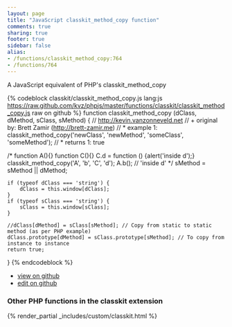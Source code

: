 ```yaml
---
layout: page
title: "JavaScript classkit_method_copy function"
comments: true
sharing: true
footer: true
sidebar: false
alias:
- /functions/classkit_method_copy:764
- /functions/764
---
```

<!-- Generated by Rakefile:build -->
A JavaScript equivalent of PHP's classkit_method_copy

{% codeblock classkit/classkit_method_copy.js lang:js https://raw.github.com/kvz/phpjs/master/functions/classkit/classkit_method_copy.js raw on github %}
function classkit_method_copy (dClass, dMethod, sClass, sMethod) {
    // http://kevin.vanzonneveld.net
    // +   original by: Brett Zamir (http://brett-zamir.me)
    // *     example 1: classkit_method_copy('newClass', 'newMethod', 'someClass', 'someMethod');
    // *     returns 1: true

/*
    function A(){}
    function C(){}
    C.d = function () {alert('inside d');}
    classkit_method_copy('A', 'b', 'C', 'd');
    A.b(); // 'inside d'
    */
    sMethod = sMethod || dMethod;

    if (typeof dClass === 'string') {
        dClass = this.window[dClass];
    }
    if (typeof sClass === 'string') {
        sClass = this.window[sClass];
    }

    //dClass[dMethod] = sClass[sMethod]; // Copy from static to static method (as per PHP example)
    dClass.prototype[dMethod] = sClass.prototype[sMethod]; // To copy from instance to instance
    return true;
}
{% endcodeblock %}

 - [view on github](https://github.com/kvz/phpjs/blob/master/functions/classkit/classkit_method_copy.js)
 - [edit on github](https://github.com/kvz/phpjs/edit/master/functions/classkit/classkit_method_copy.js)

### Other PHP functions in the classkit extension
{% render_partial _includes/custom/classkit.html %}
